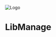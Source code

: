 ![Logo]([https://github.com/YorDN/LibManage/blob/master/LibManage%20Logo.png?raw=true](https://github.com/YorDN/LibManage/blob/master/LibManage%20Logo.png?raw=true))
# LibManage
